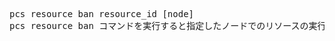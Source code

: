 <pre>
pcs resource ban resource_id [node]
pcs resource ban コマンドを実行すると指定したノードでのリソースの実行を阻止する制約が追加されることになります。制約を取り除く場合は pcs resource clear を実行します。このコマンドは必ずしもリソースを指定ノードに戻すわけではありません。最初にどのようにリソースを設定したかにより、その時点で実行できるノードに移動されます。リソースの制約については 6章リソースの制約 を参照してください。
</per>
